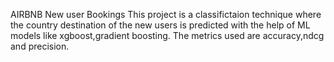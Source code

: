 AIRBNB New user Bookings
This project is a classifictaion technique where the country destination of the new users is predicted with the help of ML models like xgboost,gradient boosting.
The metrics used are accuracy,ndcg and precision.
